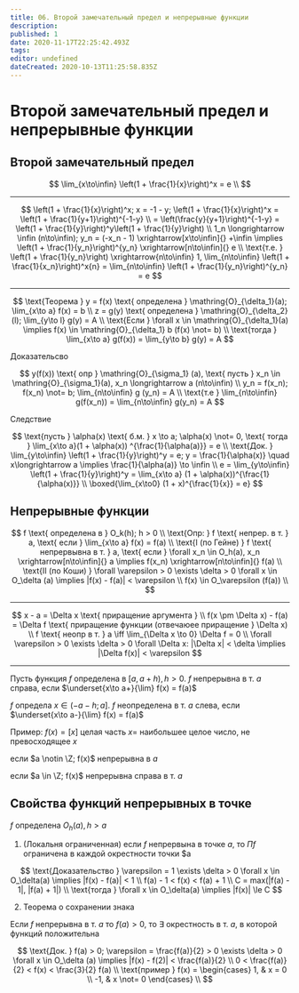 ```yaml
---
title: 06. Второй замечательный предел и непрерывные функции
description: 
published: 1
date: 2020-11-17T22:25:42.493Z
tags: 
editor: undefined
dateCreated: 2020-10-13T11:25:58.835Z
---
```


# Второй замечательный предел и непрерывные функции
## Второй замечательный предел

$$
\lim_{x\to\infin} \left(1 + \frac{1}{x}\right)^x = e \\
$$

---

$$
\left(1 + \frac{1}{x}\right)^x; x = -1 - y; \left(1 + \frac{1}{x}\right)^x = \left(1 + \frac{1}{y+1}\right)^{-1-y} \\ 
= \left(\frac{y}{y+1}\right)^{-1-y} = \left(1 + \frac{1}{y}\right)^y\left(1 + \frac{1}{y}\right) \\
1_n \longrightarrow \infin (n\to\infin); y_n = (-x_n - 1) \xrightarrow[x\to\infin]{} +\infin \implies \left(1 + \frac{1}{y_n}\right)^{y_n} \xrightarrow[n\to\infin]{} e \\
\text{т.е. } \left(1 + \frac{1}{y_n}\right) \xrightarrow{n\to\infin} 1, \lim_{n\to\infin} \left(1 + \frac{1}{x_n}\right)^x{n} = \lim_{n\to\infin} \left(1 + \frac{1}{y_n}\right)^{y_n} = e
$$

---

$$
\text{Теорема } y = f(x) \text{ определена } \mathring{O}_{\delta_1}(a); \lim_{x\to a} f(x) = b \\
z = g(y) \text{ определена } \mathring{O}_{\delta_2} (l); \lim_{y\to l} g(y) = A \\
\text{Если } \forall x \in \mathring{O}_{\delta_1}(a) \implies f(x) \in \mathring{O}_{\delta_1} b (f(x) \not= b) \\
\text{тогда } \lim_{x\to a} g(f(x)) = \lim_{y\to b} g(y) = A
$$

Доказательсво

$$
y(f(x)) \text{ опр } \mathring{O}_{\sigma_1} (a), \text{ пусть } x_n \in \mathring{O}_{\sigma_1}(a), x_n \longrightarrow a (n\to\infin) \\
y_n = f(x_n); f(x_n) \not= b; \lim_{n\to\infin} g (y_n) = A \\
\text{т.е }  \lim_{n\to\infin} g(f(x_n)) = \lim_{n\to\infin} g(y_n) = A
$$

Следствие

$$
\text{пусть } \alpha(x) \text{ б.м. } x \to a; \alpha(x) \not= 0, \text{ тогда } \lim_{x\to a}(1 + \alpha(x)) ^{\frac{1}{\alpha(a)}} = e \\
\text{Док. } \lim_{y\to\infin} \left(1 + \frac{1}{y}\right)^y = e; y = \frac{1}{\alpha(x)} \quad x\longrightarrow a \implies \frac{1}{\alpha(a)} \to \infin \\
e = \lim_{y\to\infin} \left(1 + \frac{1}{y}\right)^y = \lim_{x\to a} (1 + \alpha(x))^{\frac{1}{\alpha(x)}} \\
\boxed{\lim_{x\to0} (1 + x)^{\frac{1}{x}} = e}
$$

## Непрерывные функции

$$
f \text{ определена в } O_k(h); h > 0 \\
\text{Опр: } f \text{ непрер. в т. } a, \text{ если } \lim_{x\to a} f(x) = f(a) \\
\text{I (по Гейне) } f \text{ непрервывна в т. } a, \text{ если } \forall x_n \in O_h(a), x_n \xrightarrow[n\to\infin]{} a \implies f(x_n) \xrightarrow[n\to\infin]{} f(a) \\
\text{II (по Коши) } \forall \varepsilon > 0 \exists \delta > 0 \forall x \in O_\delta (a) \implies |f(x) - f(a)| < \varepsilon \\
f(x) \in O_\varepsilon (f(a)) \\
$$

---

$$
x - a = \Delta x \text{ приращение аргумента } \\
f(x \pm \Delta x) - f(a) = \Delta f \text{ приращение функции (отвечаюее приращение } \Delta x) \\
f \text{ неопр в т. } a \iff \lim_{\Delta x \to 0} \Delta f = 0 \\
\forall \varepsilon > 0 \exists \delta > 0 \forall \Delta x: |\Delta x| < \delta \implies |\Delta f(x)| < \varepsilon
$$

---

Пусть функция $f$ определена в $[a, a+h), h>0$. $f$ непрерывна в т. $a$ справа, если $\underset{x\to a+}{\lim} f(x) = f(a)$

$f$ определа $x \in (-a-h; a]$. $f$ неопределена в т. $a$ слева, если $\underset{x\to a-}{\lim} f(x) = f(a)$

Пример: $f(x) = [x]$ целая часть $x =$ наибольшее целое число, не превосходящее $x$

если $a \notin \Z; f(x)$ непрерывна в $a$

если $a \in \Z; f(x)$ непрерывна справа в т. $a$

## Свойства функций непрерывных в точке
$f$ определена $O_h (a), h > a$

1. (Локальня ограниченная) если $f$ непрервына в точке $a$, то $Пf$ ограничена в каждой окрестности точки $a

$$
\text{Доказательство } \varepsilon = 1 \exists \delta > 0 \forall x \in O_\delta(a) \implies |f(x) - f(a)| < 1 \\
f(a) - 1 < f(x) < f(a) + 1 \\
C = max(|f(a) - 1|, |f(a) + 1|) \\
\text{тогда } \forall x \in O_\delta(a) \implies |f(x)| \le C
$$

2. Теорема о сохранении знака

Если $f$ непрерывна в т. $a$ то $f(a) > 0$, то $\exists$ окрестность в т. $a$, в которой функций положительна

$$
\text{Док. } f(a) > 0; \varepsilon = \frac{f(a)}{2} > 0 \exists \delta > 0 \forall x \in O_\delta (a) \implies |f(x) - f(2)| < \frac{f(a)}{2} \\
0 < \frac{f(a)}{2} < f(x) < \frac{3}{2} f(a) \\
\text{пример } f(x) = \begin{cases}
1, & x = 0 \\
-1, & x \not= 0
\end{cases} \\
$$
